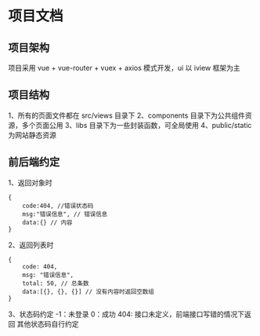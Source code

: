 # 项目文档

## 项目架构

项目采用 vue + vue-router + vuex + axios 模式开发，ui 以 iview 框架为主


## 项目结构

1、所有的页面文件都在 src/views 目录下
2、components 目录下为公共组件资源，多个页面公用
3、libs 目录下为一些封装函数，可全局使用
4、public/static 为网站静态资源


## 前后端约定

1、返回对象时
```
{
    code:404, //错误状态码
    msg:"错误信息", // 错误信息
    data:{} // 内容
}
```

2、返回列表时
```
{
    code: 404,
    msg: "错误信息",
    total: 50, // 总条数
    data:[{}, {}, {}] // 没有内容时返回空数组
}
```

3、状态码约定
-1：未登录
0：成功
404: 接口未定义，前端接口写错的情况下返回
其他状态码自行约定